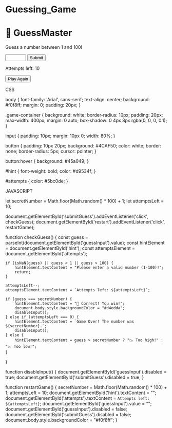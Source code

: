 # Guessing_Game
<!DOCTYPE html>
<html lang="en">
<head>
    <meta charset="UTF-8">
    <title>GuessMaster: Number Guessing Game</title>
    <link rel="stylesheet" href="styles.css">
</head>
<body>
    <div class="game-container">
        <h1>🔢 GuessMaster</h1>
        <p>Guess a number between 1 and 100!</p>
        <input type="number" id="guessInput" min="1" max="100">
        <button id="submitGuess">Submit</button>
        <p id="hint"></p>
        <p id="attempts">Attempts left: 10</p>
        <button id="restart">Play Again</button>
    </div>
    <script src="script.js"></script>
</body>
</html>




CSS


body {
    font-family: 'Arial', sans-serif;
    text-align: center;
    background: #f0f8ff;
    margin: 0;
    padding: 20px;
}

.game-container {
    background: white;
    border-radius: 10px;
    padding: 20px;
    max-width: 400px;
    margin: 0 auto;
    box-shadow: 0 4px 8px rgba(0, 0, 0, 0.1);
}

input {
    padding: 10px;
    margin: 10px 0;
    width: 80%;
}

button {
    padding: 10px 20px;
    background: #4CAF50;
    color: white;
    border: none;
    border-radius: 5px;
    cursor: pointer;
}

button:hover {
    background: #45a049;
}

#hint {
    font-weight: bold;
    color: #d9534f;
}

#attempts {
    color: #5bc0de;
}





JAVASCRIPT

let secretNumber = Math.floor(Math.random() * 100) + 1;
let attemptsLeft = 10;

document.getElementById('submitGuess').addEventListener('click', checkGuess);
document.getElementById('restart').addEventListener('click', restartGame);

function checkGuess() {
    const guess = parseInt(document.getElementById('guessInput').value);
    const hintElement = document.getElementById('hint');
    const attemptsElement = document.getElementById('attempts');

    if (isNaN(guess) || guess < 1 || guess > 100) {
        hintElement.textContent = "Please enter a valid number (1-100)!";
        return;
    }

    attemptsLeft--;
    attemptsElement.textContent = `Attempts left: ${attemptsLeft}`;

    if (guess === secretNumber) {
        hintElement.textContent = "🎉 Correct! You win!";
        document.body.style.backgroundColor = "#d4edda";
        disableInput();
    } else if (attemptsLeft === 0) {
        hintElement.textContent = `Game Over! The number was ${secretNumber}.`;
        disableInput();
    } else {
        hintElement.textContent = guess > secretNumber ? "📉 Too high!" : "📈 Too low!";
    }
}

function disableInput() {
    document.getElementById('guessInput').disabled = true;
    document.getElementById('submitGuess').disabled = true;
}

function restartGame() {
    secretNumber = Math.floor(Math.random() * 100) + 1;
    attemptsLeft = 10;
    document.getElementById('hint').textContent = "";
    document.getElementById('attempts').textContent = `Attempts left: ${attemptsLeft}`;
    document.getElementById('guessInput').value = "";
    document.getElementById('guessInput').disabled = false;
    document.getElementById('submitGuess').disabled = false;
    document.body.style.backgroundColor = "#f0f8ff";
}
